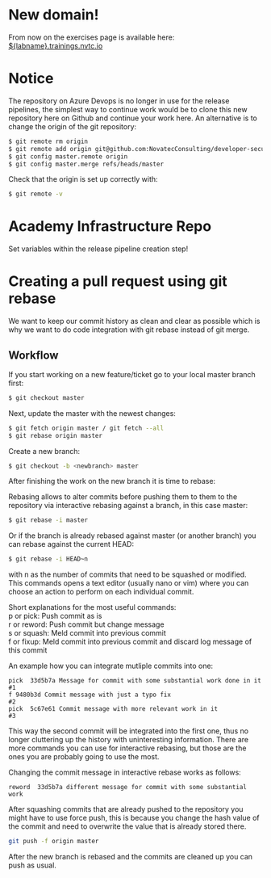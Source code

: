 # New domain!

From now on the exercises page is available here: [${labname}.trainings.nvtc.io]()

# Notice
The repository on Azure Devops is no longer in use for the release pipelines, the simplest way to continue work would be to clone this new repository here on Github and continue your work here.
An alternative is to change the origin of the git repository:

```bash
$ git remote rm origin
$ git remote add origin git@github.com:NovatecConsulting/developer-security-training-infrastructure.git
$ git config master.remote origin
$ git config master.merge refs/heads/master
```

Check that the origin is set up correctly with:

```bash
$ git remote -v
```

# Academy Infrastructure Repo
Set variables within the release pipeline creation step! 

# Creating a pull request using git rebase

We want to keep our commit history as clean and clear as possible which is why we want to do code integration with git rebase instead of git merge.

## Workflow
If you start working on a new feature/ticket go to your local master branch first:
```bash
$ git checkout master
```

Next, update the master with the newest changes:

```bash
$ git fetch origin master / git fetch --all
$ git rebase origin master
```

Create a new branch:

```bash
$ git checkout -b <newbranch> master
```

After finishing the work on the new branch it is time to rebase:

Rebasing allows to alter commits before pushing them to them to the repository via interactive rebasing against a branch, in this case master:

```bash
$ git rebase -i master
```

Or if the branch is already rebased against master (or another branch) you can rebase against the current HEAD:

```bash
$ git rebase -i HEAD~n
```

with n as the number of commits that need to be squashed or modified. This commands opens a text editor (usually nano or vim) where you can choose an action to perform on each individual commit.

Short explanations for the most useful commands: <br>
p or pick: Push commit as is<br>
r or reword: Push commit but change message<br>
s or squash: Meld commit into previous commit<br>
f or fixup: Meld commit into previous commit and discard log message of this commit

An example how you can integrate mutliple commits into one:

```
pick  33d5b7a Message for commit with some substantial work done in it #1
f 9480b3d Commit message with just a typo fix                          #2
pick  5c67e61 Commit message with more relevant work in it             #3
```

This way the second commit will be integrated into the first one, thus no longer cluttering up the history with uninteresting information. There are more commands you can use for interactive rebasing, but those are the ones you are probably going to use the most.

Changing the commit message in interactive rebase works as follows:

```
reword  33d5b7a different message for commit with some substantial work 
```

After squashing commits that are already pushed to the repository you might have to use force push, this is because you change the hash value of the commit and need to overwrite the value that is already stored there.

```bash
git push -f origin master
```

After the new branch is rebased and the commits are cleaned up you can push as usual.
